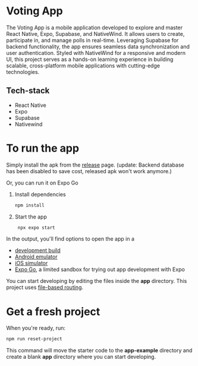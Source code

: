 # Voting App
The Voting App is a mobile application developed to explore and master React Native, Expo, Supabase, and NativeWind. It allows users to create, participate in, and manage polls in real-time. Leveraging Supabase for backend functionality, the app ensures seamless data synchronization and user authentication. Styled with NativeWind for a responsive and modern UI, this project serves as a hands-on learning experience in building scalable, cross-platform mobile applications with cutting-edge technologies.

## Tech-stack
- React Native
- Expo
- Supabase
- Nativewind

# To run the app
Simply install the apk from the [release](https://github.com/helix-77/Voting-app/releases) page. (update: Backend database has been disabled to save cost, released apk won't work anymore.)

Or, you can run it on Expo Go
1. Install dependencies

   ```bash
   npm install
   ```

2. Start the app

   ```bash
    npx expo start
   ```

In the output, you'll find options to open the app in a

- [development build](https://docs.expo.dev/develop/development-builds/introduction/)
- [Android emulator](https://docs.expo.dev/workflow/android-studio-emulator/)
- [iOS simulator](https://docs.expo.dev/workflow/ios-simulator/)
- [Expo Go](https://expo.dev/go), a limited sandbox for trying out app development with Expo

You can start developing by editing the files inside the **app** directory. This project uses [file-based routing](https://docs.expo.dev/router/introduction).

# Get a fresh project

When you're ready, run:

```bash
npm run reset-project
```

This command will move the starter code to the **app-example** directory and create a blank **app** directory where you can start developing.


